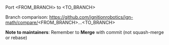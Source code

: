 Port <FROM_BRANCH> to <TO_BRANCH>

Branch comparison: https://github.com/ignitionrobotics/ign-math/compare/<FROM_BRANCH>...<TO_BRANCH>

**Note to maintainers**: Remember to **Merge** with commit (not squash-merge
or rebase)
